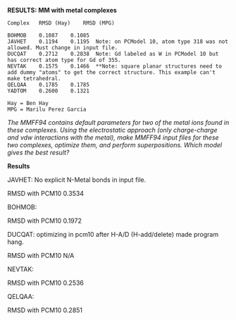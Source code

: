 **RESULTS: MM with metal complexes**
```
Complex   RMSD (Hay)	RMSD (MPG)

BOHMOB    0.1087	0.1085
JAVHET    0.1194	0.1195  Note: on PCModel 10, atom type 318 was not allowed. Must change in input file.
DUCQAT    0.2712	0.2838	Note: Gd labeled as W in PCModel 10 but has correct atom type for Gd of 355.
NEVTAK    0.1575	0.1466  **Note: square planar structures need to add dummy "atoms" to get the correct structure. This example can't make tetrahedral.
QELQAA    0.1785	0.1785
YADTOM    0.2600	0.1321

Hay = Ben Hay
MPG = Marilu Perez Garcia
```

*The MMFF94 contains default parameters for two of the metal ions found in these complexes. Using the electrostatic approach (only charge-charge and vdw interactions with the metal), make MMFF94 input files for these two complexes, optimize them, and perform superpositions. Which model gives the best result?*

**Results**

JAVHET: No explicit N-Metal bonds in input file.

RMSD with PCM10 0.3534

BOHMOB:

RMSD with PCM10 0.1972

DUCQAT: optimizing in pcm10 after H-A/D (H-add/delete) made program hang.

RMSD with PCM10 N/A 

NEVTAK: 

RMSD with PCM10 0.2536

QELQAA:

RMSD with PCM10 0.2851


 

